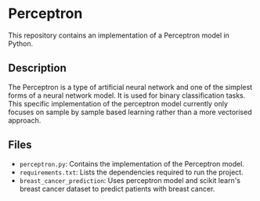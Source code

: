 # Perceptron

This repository contains an implementation of a Perceptron model in Python.

## Description

The Perceptron is a type of artificial neural network and one of the simplest forms of a neural network model. It is used for binary classification tasks. 
This specific implementation of the perceptron model currently only focuses on sample by sample based learning rather than a more vectorised approach.

## Files

- `perceptron.py`: Contains the implementation of the Perceptron model.
- `requirements.txt`: Lists the dependencies required to run the project.
- `breast_cancer_prediction`: Uses perceptron model and scikit learn's breast cancer dataset to predict patients with breast cancer. 

